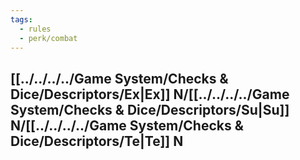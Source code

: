 ```yaml
---
tags:
  - rules
  - perk/combat
---
```

## [[../../../../Game System/Checks & Dice/Descriptors/Ex|Ex]] N/[[../../../../Game System/Checks & Dice/Descriptors/Su|Su]] N/[[../../../../Game System/Checks & Dice/Descriptors/Te|Te]] N
